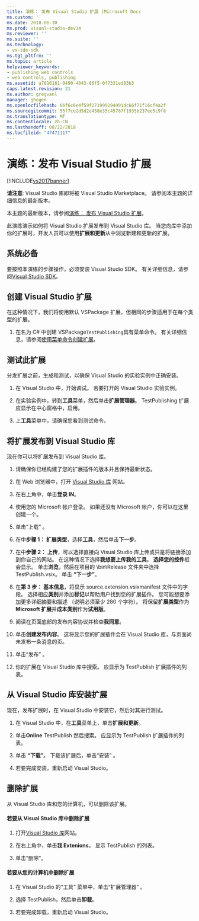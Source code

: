 ```yaml
---
title: 演练： 发布 Visual Studio 扩展 |Microsoft Docs
ms.custom: ''
ms.date: 2018-06-30
ms.prod: visual-studio-dev14
ms.reviewer: ''
ms.suite: ''
ms.technology:
- vs-ide-sdk
ms.tgt_pltfrm: ''
ms.topic: article
helpviewer_keywords:
- publishing web controls
- web controls, publishing
ms.assetid: a7816161-0490-4043-86f5-0f7331ed83b3
caps.latest.revision: 21
ms.author: gregvanl
manager: ghogen
ms.openlocfilehash: 66f6c6e4f59f271999294991dc66f71f16cf4a2f
ms.sourcegitcommit: 55f7ce2d5d2e458e35c45787f1935b237ee5c9f8
ms.translationtype: MT
ms.contentlocale: zh-CN
ms.lasthandoff: 08/22/2018
ms.locfileid: "47471117"
---
```

# <a name="walkthrough-publishing-a-visual-studio-extension"></a>演练：发布 Visual Studio 扩展
[!INCLUDE[vs2017banner](../includes/vs2017banner.md)]

**请注意**: Visual Studio 库即将被 Visual Studio Marketplace。 请参阅本主题的详细信息的最新版本。

本主题的最新版本，请参阅[演练： 发布 Visual Studio 扩展](https://docs.microsoft.com/visualstudio/extensibility/walkthrough-publishing-a-visual-studio-extension)。  
  
此演练演示如何将 Visual Studio 扩展发布到 Visual Studio 库。 当您向库中添加你的扩展时，开发人员可以使用**扩展和更新**从中浏览新建和更新的扩展。  
  
## <a name="prerequisites"></a>系统必备  
 要按照本演练的步骤操作，必须安装 Visual Studio SDK。 有关详细信息，请参阅[Visual Studio SDK](../extensibility/visual-studio-sdk.md)。  
  
## <a name="create-a-visual-studio-extension"></a>创建 Visual Studio 扩展  
 在这种情况下，我们将使用默认 VSPackage 扩展，但相同的步骤适用于在每个类型的扩展。  
  
1.  在名为 C# 中创建 VSPackage`TestPublishing`具有菜单命令。 有关详细信息，请参阅[使用菜单命令创建扩展](../extensibility/creating-an-extension-with-a-menu-command.md)。  
  
## <a name="test-the-extension"></a>测试此扩展  
 分发扩展之前，生成和测试，以确保 Visual Studio 的实验实例中正确安装。  
  
1.  在 Visual Studio 中，开始调试。 若要打开的 Visual Studio 实验实例。  
  
2.  在实验实例中，转到**工具**菜单，然后单击**扩展管理器**。 TestPublishing 扩展应显示在中心窗格中，启用。  
  
3.  上**工具**菜单中，请确保您看到测试命令。  
  
## <a name="publish-the-extension-to-the-visual-studio-gallery"></a>将扩展发布到 Visual Studio 库  
 现在你可以将扩展发布到 Visual Studio 库。  
  
1.  请确保你已经构建了您的扩展插件的版本并且保持最新状态。  
  
2.  在 Web 浏览器中，打开 [Visual Studio 库](http://go.microsoft.com/fwlink/?LinkId=194329) 网站。  
  
3.  在右上角中，单击**登录 IN**。  
  
4.  使用您的 Microsoft 帐户登录。 如果还没有 Microsoft 帐户，你可以在这里创建一个。  
  
5.  单击“上载” 。  
  
6.  在中**步骤 1： 扩展类型**，选择**工具**，然后单击**下一步**。  
  
7.  在中**步骤 2： 上传**，可以选择直接向 Visual Studio 库上传或只是将链接添加到你自己的网站。 在这种情况下选择**我想要上传我的工具**。 **选择您的控件**框会显示。 单击**浏览**，然后在项目的 \bin\Release 文件夹中选择 TestPublish.vsix。 单击 **“下一步”**。  
  
8.  在**第 3 步： 基本信息**，将显示 source.extension.vsixmanifest 文件中的字段。 选择相应**类别**并添加**标记**以帮助用户找到您的扩展插件。 您可能想要添加更多详细摘要和描述 （说明必须至少 280 个字符）。 将保留**扩展类型**作为**Microsoft 扩展**并**成本类别**作为**试用版**。  
  
9. 阅读在页面底部的发布内容协议并检查**我同意**。  
  
10. 单击**创建发布内容**。 这将显示您的扩展插件会在 Visual Studio 库，与页面尚未发布一条消息的页。  
  
11. 单击“发布” 。  
  
12. 你的扩展在 Visual Studio 库中搜索。 应显示为 TestPublish 扩展插件的列表。  
  
## <a name="install-the-extension-from-the-visual-studio-gallery"></a>从 Visual Studio 库安装扩展  
 现在，发布扩展时，在 Visual Studio 中安装它，然后对其进行测试。  
  
1.  在 Visual Studio 中，在**工具**菜单上，单击**扩展和更新**。  
  
2.  单击**Online** TestPublish 然后搜索。 应显示为 TestPublish 扩展插件的列表。  
  
3.  单击 **“下载”**。 下载该扩展后，单击“安装” 。  
  
4.  若要完成安装，重新启动 Visual Studio。  
  
## <a name="removing-the-extension"></a>删除扩展  
 从 Visual Studio 库和您的计算机，可以删除该扩展。  
  
#### <a name="to-remove-the-extension-from-the-visual-studio-gallery"></a>若要从 Visual Studio 库中删除扩展  
  
1.  打开[Visual Studio 库](http://go.microsoft.com/fwlink/?LinkId=194329)网站。  
  
2.  在右上角中，单击**我 Extenions**。 显示 TestPublish 的列表。  
  
3.  单击“删除”。  
  
#### <a name="to-remove-the-extension-from-your-computer"></a>若要从您的计算机中删除扩展  
  
1.  在 Visual Studio 的“工具”  菜单中，单击“扩展管理器” 。  
  
2.  选择 TestPublish，然后单击**卸载**。  
  
3.  若要完成卸载，重新启动 Visual Studio。

